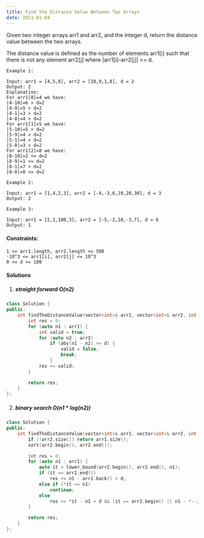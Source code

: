 ```yaml
---
title: Find the Distance Value Between Two Arrays
date: 2021-01-04
---
```

Given two integer arrays arr1 and arr2, and the integer d, return the distance value between the two arrays.

The distance value is defined as the number of elements arr1[i] such that there is not any element arr2[j] where |arr1[i]-arr2[j]| <= d.

 

```
Example 1:

Input: arr1 = [4,5,8], arr2 = [10,9,1,8], d = 2
Output: 2
Explanation: 
For arr1[0]=4 we have: 
|4-10|=6 > d=2 
|4-9|=5 > d=2 
|4-1|=3 > d=2 
|4-8|=4 > d=2 
For arr1[1]=5 we have: 
|5-10|=5 > d=2 
|5-9|=4 > d=2 
|5-1|=4 > d=2 
|5-8|=3 > d=2
For arr1[2]=8 we have:
|8-10|=2 <= d=2
|8-9|=1 <= d=2
|8-1|=7 > d=2
|8-8|=0 <= d=2

Example 2:

Input: arr1 = [1,4,2,3], arr2 = [-4,-3,6,10,20,30], d = 3
Output: 2

Example 3:

Input: arr1 = [2,1,100,3], arr2 = [-5,-2,10,-3,7], d = 6
Output: 1
```

 

#### Constraints:

    1 <= arr1.length, arr2.length <= 500
    -10^3 <= arr1[i], arr2[j] <= 10^3
    0 <= d <= 100


#### Solutions

1. ##### straight forward O(n2)

```cpp
class Solution {
public:
    int findTheDistanceValue(vector<int>& arr1, vector<int>& arr2, int d) {
        int res = 0;
        for (auto n1 : arr1) {
            int valid = true;
            for (auto n2 : arr2)
                if (abs(n1 - n2) <= d) {
                    valid = false;
                    break;
                }
            res += valid;
        }

        return res;
    }
};
```

2. ##### binary search O(n1 * log(n2))

```cpp
class Solution {
public:
    int findTheDistanceValue(vector<int>& arr1, vector<int>& arr2, int d) {
        if (!arr2.size()) return arr1.size();
        sort(arr2.begin(), arr2.end());

        int res = 0;
        for (auto n1 : arr1) {
            auto it = lower_bound(arr2.begin(), arr2.end(), n1);
            if (it == arr2.end())
                res += n1 - arr2.back() > d;
            else if (*it == n1)
                continue;
            else
                res += *it - n1 > d && (it == arr2.begin() || n1 - *--it > d);
        }

        return res;
    }
};
```